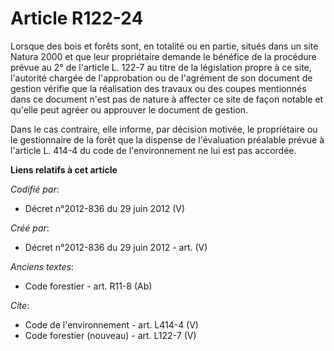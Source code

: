 # Article R122-24

Lorsque des bois et forêts sont, en totalité ou en partie, situés dans un site Natura 2000 et que leur propriétaire demande
le bénéfice de la procédure prévue au 2° de l'article L. 122-7 au titre de la législation propre à ce site, l'autorité
chargée de l'approbation ou de l'agrément de son document de gestion vérifie que la réalisation des travaux ou des coupes
mentionnés dans ce document n'est pas de nature à affecter ce site de façon notable et qu'elle peut agréer ou approuver le
document de gestion.

Dans le cas contraire, elle informe, par décision motivée, le propriétaire ou le gestionnaire de la forêt que la dispense de
l'évaluation préalable prévue à l'article L. 414-4 du code de l'environnement ne lui est pas accordée.

**Liens relatifs à cet article**

_Codifié par_:

  - Décret n°2012-836 du 29 juin 2012 (V)

_Créé par_:

  - Décret n°2012-836 du 29 juin 2012 - art. (V)

_Anciens textes_:

  - Code forestier - art. R11-8 (Ab)

_Cite_:

  - Code de l'environnement - art. L414-4 (V)
  - Code forestier (nouveau) - art. L122-7 (V)
